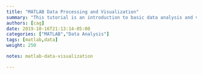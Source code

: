 ```yaml
---
title: "MATLAB Data Processing and Visualization"
summary: "This tutorial is an introduction to basic data analysis and visualization in MATLAB&trade;."
authors: [cag]
date: 2019-10-16T21:13:14-05:00
categories: ["MATLAB","Data Analysis"]
tags: [matlab,data]
weight: 250

notes: matlab-data-visualization

---
```



